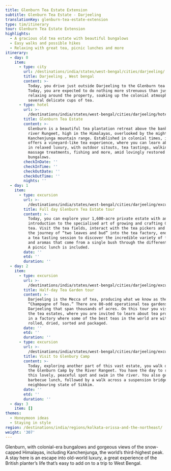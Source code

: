 ```yaml
---
title: Glenburn Tea Estate Extension
subtitle: Glenburn Tea Estate - Darjeeling
translationKey: glenburn-tea-estate-extension
type: tim/itinerary
tour: Glenburn Tea Estate Extension
highlights:
  - A gracious old tea estate with beautiful bungalows
  - Easy walks and possible hikes
  - Relaxing with great tea, picnic lunches and more
itinerary:
  - day: 0
    item:
      - type: city
        url: /destinations/india/states/west-bengal/cities/darjeeling/
        title: Darjeeling , West bengal
        content: >-
          Today, you drive just outside Darjeeling to the Glenburn tea estate.
          Today, you are expected to do nothing more strenuous than just
          relaxing around the property, soaking up the colonial atmosphere and
          several delicate cups of tea.
      - type: hotel
        url: >-
          /destinations/india/states/west-bengal/cities/darjeeling/hotels/glenburn-tea-estate/
        title: Glenburn Tea Estate
        content: >-
          Glenburn is a beautiful tea plantation retreat above the banks of the
          river Rungeet, high in the Himalayas, overlooked by the mighty
          Kanchenjunga mountain range. Established in colonial times, it now
          offers a vineyard-like tea experience, where you can learn about tea
          in relaxed luxury, with outdoor sitouts, tea tastings, walking trails,
          massage treatments, fishing and more, amid lovingly restored planter’s
          bungalows.
        checkInDate: ''
        checkInTime: ''
        checkOutDate: ''
        checkOutTime: ''
        nights: ''
  - day: 1
    item:
      - type: excursion
        url: >-
          /destinations/india/states/west-bengal/cities/darjeeling/excursions/full-day-glenburn-tea-estate-tour/
        title: Full day Glenburn Tea Estate tour
        content: >-
          Today, you can explore your 1,600-acre private estate with an
          introduction to the specialised art of growing and crafting Glenburn
          tea. Visit the tea fields, interact with the tea pickers and follow
          the journey of “two leaves and bud” into the tea factory, ending with
          a tea tasting session to discover the incredible variety of flavours
          and aromas that come from a single bush through the different seasons.
          A picnic lunch is included.
        date: ''
        etd: ''
        duration: ''
  - day: 2
    item:
      - type: excursion
        url: >-
          /destinations/india/states/west-bengal/cities/darjeeling/excursions/half-day-tea-garden-tour/
        title: Half-day Tea Garden tour
        content: >-
          Darjeeling is the Mecca of tea, producing what we know as the
          “Champagne of Teas.” There are 80-odd operational tea gardens in
          Darjeeling that span thousands of acres. On this tour you visit one of
          the tea estates, where you are invited to learn about tea processing
          in a factory where some of the best teas in the world are withered,
          rolled, dried, sorted and packaged.
        date: ''
        etd: ''
        duration: ''
      - type: excursion
        url: >-
          /destinations/india/states/west-bengal/cities/darjeeling/excursions/visit-to-glenburn-camp/
        title: Visit to Glenbury Camp
        content: >-
          Today, exploring another part of this vast estate, you walk down to
          the Glenburn Camp by the River Rangeet. You have the day to relax in
          this lovely, peaceful spot and swim in the river. You also get a
          barbecue lunch, followed by a walk across a suspension bridge into the
          neighbouring state of Sikkim.
        date: ''
        etd: ''
        duration: ''
  - day: 3
    item: []
themes:
  - Honeymoon ideas
  - Staying in style
region: /destinations/india/regions/kolkata-orissa-and-the-northeast/
weight: '307'
---
```

Glenburn, with colonial-era bungalows and gorgeous views of the snow-capped Himalayas, including Kanchenjunga, the world’s third-highest peak. A stay here is an escape into old-world luxury, a great experience of the British planter’s life that’s easy to add on to a trip to West Bengal.
